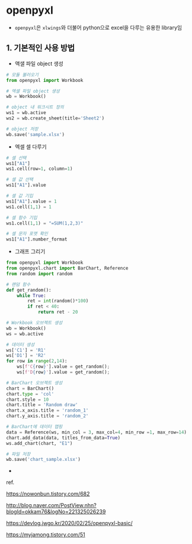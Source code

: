 # openpyxl

- `openpyxl`은 `xlwings`와 더불어 python으로 excel을 다루는 유용한 library임

## 1. 기본적인 사용 방법
- 액샐 파일 object 생성
```python
# 모듈 불러오기
from openpyxl import Workbook

# 엑셀 파일 object 생성
wb = Workbook()

# object 내 워크시트 정의
ws1 = wb.active
ws2 = wb.create_sheet(title='Sheet2')

# object 저장
wb.save('sample.xlsx')
```

- 엑셀 셀 다루기
```python
# 셀 선택
ws1["A1"]
ws1.cell(row=1, column=1)

# 셀 값 선택
ws1["A1"].value

# 셀 값 기입
ws1["A1"].value = 1
ws1.cell(1,1) = 1

# 셀 함수 기입
ws1.cell(1,1) = "=SUM(1,2,3)"

# 셀 문자 포맷 확인
ws1["A1"].number_format
```

- 그래프 그리기
``` python
from openpyxl import Workbook
from openpyxl.chart import BarChart, Reference
from random import random

# 랜덤 함수
def get_random():
    while True:
        ret = int(random()*100)
        if ret < 40:
            return ret - 20

# Workbook 오브젝트 생성
wb = Workbook()
ws = wb.active

# 데이터 생성
ws['C1'] = 'R1'
ws['D1'] = 'R2'
for row in range(2,14):
    ws[f'C{row}'].value = get_random();
    ws[f'D{row}'].value = get_random();    

# BarChart 오브젝트 생성    
chart = BarChart()
chart.type = 'col'
chart.style = 10
chart.title = 'Random draw'
chart.x_axis.title = 'random_1'
chart.y_axis.title = 'random_2'

# BarChart에 데이터 맵핑
data = Reference(ws, min_col = 3, max_col=4, min_row =1, max_row=14)
chart.add_data(data, titles_from_data=True)
ws.add_chart(chart, "E1")

# 파일 저장
wb.save('chart_sample.xlsx')
```

- 

ref.  

https://nowonbun.tistory.com/682

http://blog.naver.com/PostView.nhn?blogId=okkam76&logNo=221325026239

https://devlog.jwgo.kr/2020/02/25/openpyxl-basic/  

https://myjamong.tistory.com/51

